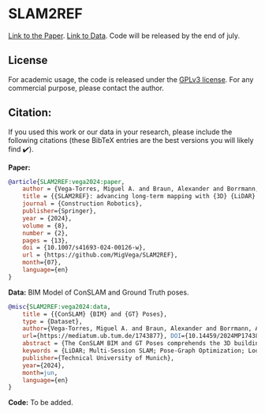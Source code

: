 
# SLAM2REF
[Link to the Paper](https://link.springer.com/article/10.1007/s41693-024-00126-w).
[Link to Data](https://mediatum.ub.tum.de/1743877).
Code will be released by the end of july.

## License
For academic usage, the code is released under the [GPLv3 license](https://www.gnu.org/licenses/gpl-3.0.en.html). For any commercial purpose, please contact the author.

## Citation:
If you used this work or our data in your research, please include the following citations (these BibTeX entries are the best versions you will likely find ✔️).

**Paper:**
```bibtex
@article{SLAM2REF:vega2024:paper,
	author = {Vega-Torres, Miguel A. and Braun, Alexander and Borrmann, André},
	title = {{SLAM2REF}: advancing long-term mapping with {3D} {LiDAR} and reference map integration for precise 6-{DoF} trajectory estimation and map extension},
	journal = {Construction Robotics},
    publisher={Springer},
	year = {2024},
	volume = {8},
	number = {2},
	pages = {13},
	doi = {10.1007/s41693-024-00126-w},
	url = {https://github.com/MigVega/SLAM2REF},
    month={07},
    language={en}  
}

```

**Data:** BIM Model of ConSLAM and Ground Truth poses.
```bibtex
@misc{SLAM2REF:vega2024:data, 
    title = {{ConSLAM} {BIM} and {GT} Poses},
    type = {Dataset},
    author={Vega-Torres, Miguel A. and Braun, Alexander and Borrmann, André}, 
    url={https://mediatum.ub.tum.de/1743877}, DOI={10.14459/2024MP1743877}, 
    abstract = {The ConSLAM BIM and GT Poses comprehends the 3D building information model (in IFC and Revit formats), manually elaborated based on the terrestrial laser scanner of the sequence 2 of ConSLAM, and the refined grounth truth (GT) poses (in TUM format) of the sessions 2, 3, 4 and 5 of the open-access Con{SLAM} dataset. This dataset can be found here: https://github.com/mac137/ConSLAM},
    keywords = {LiDAR; Multi-Session SLAM; Pose-Graph Optimization; Loop Closure; Long-term Mapping; Change Detection; {BIM} Update; {3D} Indoor Localization and Mapping},
    publisher={Technical University of Munich}, 
    year={2024}, 
    month=jun, 
    language={en} 
} 
```
**Code:** To be added.

